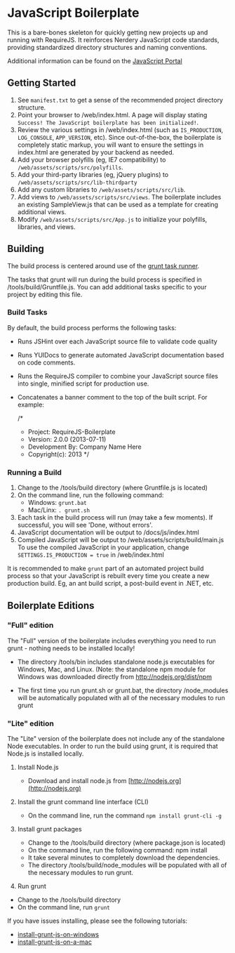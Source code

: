 # JavaScript Boilerplate

This is a bare-bones skeleton for quickly getting new projects up and running with RequireJS. It reinforces Nerdery JavaScript code standards, providing standardized directory structures and naming conventions.

Additional information can be found on the [JavaScript Portal](http://js.nerderylabs.com/boilerplates)


## Getting Started

1. See `manifest.txt` to get a sense of the recommended project directory structure.
2. Point your browser to /web/index.html. A page will display stating `Success! The JavaScript boilerplate has been initialized!`.
3. Review the various settings in /web/index.html (such as `IS_PRODUCTION`, `LOG_CONSOLE`, `APP_VERSION`, etc). Since out-of-the-box, the boilerplate is completely static markup, you will want to ensure the settings in index.html are generated by your backend as needed.
4. Add your browser polyfills (eg, IE7 compatibility) to `/web/assets/scripts/src/polyfills`.
5. Add your third-party libraries (eg,  jQuery plugins) to `/web/assets/scripts/src/lib-thirdparty`
6. Add any custom libraries to `/web/assets/scripts/src/lib`.
7. Add views to `/web/assets/scripts/src/views`. The boilerplate includes an existing SampleView.js that can be used as a template for creating additional views.
8. Modify `/web/assets/scripts/src/App.js` to initialize your polyfills, libraries, and views.

## Building

The build process is centered around use of the [grunt task runner](http://gruntjs.com).

The tasks that grunt will run during the build process is specified in /tools/build/Gruntfile.js. You can add additional tasks specific to your project by editing this file.

### Build Tasks

By default, the build process performs the following tasks:

* Runs JSHint over each JavaScript source file to validate code quality
* Runs YUIDocs to generate automated JavaScript documentation based on code comments.
* Runs the RequireJS compiler to combine your JavaScript source files into single, minified script for production use. 
* Concatenates a banner comment to the top of the built script. For example:

    /*
    * Project: RequireJS-Boilerplate
    * Version: 2.0.0 (2013-07-11)
    * Development By: Company Name Here
    * Copyright(c): 2013
    */
    
### Running a Build

1. Change to the /tools/build directory (where Gruntfile.js is located)
2. On the command line, run the following command:
    * Windows: `grunt.bat`
    * Mac/Linx: `. grunt.sh`
3. Each task in the build process will run (may take a few moments). If successful, you will see 'Done, without errors'.
4. JavaScript documentation will be output to /docs/js/index.html
5. Compiled JavaScript will be output to /web/assets/scripts/build/main.js
   To use the compiled JavaScript in your application, change `SETTINGS.IS_PRODUCTION = true` in /web/index.html
   
It is recommended to make `grunt` part of an automated project build process so that your JavaScript is rebuilt every time you create a new production build. Eg, an ant build script, a post-build event in .NET, etc.   

## Boilerplate Editions

### "Full" edition

The "Full" version of the boilerplate includes everything you need to run grunt - nothing needs to be installed locally!
    
* The directory /tools/bin includes standalone node.js executables for Windows, Mac, and Linux. (Note: the standalone npm module for Windows was downloaded directly from http://nodejs.org/dist/npm

* The first time you run grunt.sh or grunt.bat, the directory /node_modules will be automatically populated with all of the necessary modules to run grunt
          
### "Lite" edition

The "Lite" version of the boilerplate does not include any of the standalone Node executables. In order to run the build using grunt, it is required that Node.js is installed locally.

1. Install Node.js
   * Download and install node.js from [http://nodejs.org](http://nodejs.org)
   
2. Install the grunt command line interface (CLI)
   * On the command line, run the command `npm install grunt-cli -g`

3. Install grunt packages
   * Change to the /tools/build directory (where package.json is located)
   * On the command line, run the following command: npm install
   * It take several minutes to completely download the dependencies. 
   * The directory /tools/build/node_modules will be populated with all of the necessary modules to run grunt.
   
4. Run grunt
  * Change to the /tools/build directory
  * On the command line, run `grunt`

If you have issues installing, please see the following tutorials:

* [install-grunt-js-on-windows](http://www.codebelt.com/javascript/install-grunt-js-on-windows)
* [install-grunt-js-on-a-mac](http://www.codebelt.com/javascript/install-grunt-js-on-a-mac)